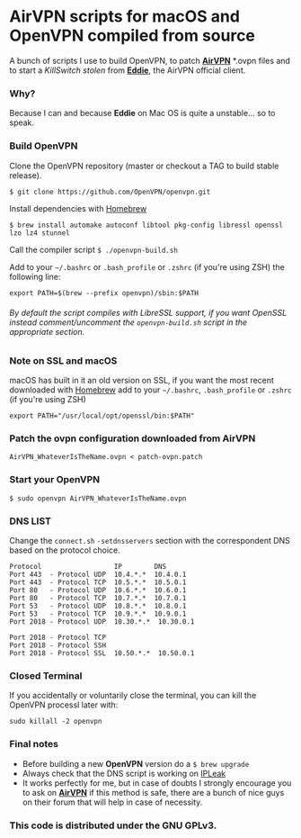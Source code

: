 AirVPN scripts for macOS and OpenVPN compiled from source
=========================================================

A bunch of scripts I use to build OpenVPN, to patch **[AirVPN](https://airvpn.org/)** \*.ovpn files and to start a *KillSwitch stolen* from **[Eddie](https://github.com/AirVPN/airvpn-client)**, the AirVPN official client.

### Why?
Because I can and because **Eddie** on Mac OS is quite a unstable... so to speak.

### Build OpenVPN
Clone the OpenVPN repository (master or checkout a TAG to build stable release).

`$ git clone https://github.com/OpenVPN/openvpn.git`

Install dependencies with [Homebrew](https://brew.sh/)

`$ brew install automake autoconf libtool pkg-config libressl openssl lzo lz4 stunnel`

Call the compiler script `$ ./openvpn-build.sh`

Add to your `~/.bashrc` or `.bash_profile` or `.zshrc` (if you're using ZSH) the following line:

`export PATH=$(brew --prefix openvpn)/sbin:$PATH`

###### By default the script compiles with LibreSSL support, if you want OpenSSL instead comment/uncomment the `openvpn-build.sh` script in the appropriate section.

### Note on SSL and macOS

macOS has built in it an old version on SSL, if you want the most recent downloaded with [Homebrew](https://brew.sh/) add to your `~/.bashrc`, `.bash_profile` or `.zshrc` (if you're using ZSH)

`export PATH="/usr/local/opt/openssl/bin:$PATH"`

### Patch the ovpn configuration downloaded from AirVPN

`AirVPN_WhateverIsTheName.ovpn < patch-ovpn.patch`

### Start your OpenVPN

`$ sudo openvpn AirVPN_WhateverIsTheName.ovpn`

### DNS LIST
Change the `connect.sh` `-setdnsservers` section with the correspondent DNS based on the protocol choice.

```
Protocol                  IP        DNS
Port 443  - Protocol UDP  10.4.*.*  10.4.0.1
Port 443  - Protocol TCP  10.5.*.*  10.5.0.1
Port 80   - Protocol UDP  10.6.*.*  10.6.0.1
Port 80   - Protocol TCP  10.7.*.*  10.7.0.1
Port 53   - Protocol UDP  10.8.*.*  10.8.0.1
Port 53   - Protocol TCP  10.9.*.*  10.9.0.1
Port 2018 - Protocol UDP  10.30.*.*  10.30.0.1

Port 2018 - Protocol TCP
Port 2018 - Protocol SSH
Port 2018 - Protocol SSL  10.50.*.*  10.50.0.1
```
### Closed Terminal

If you accidentally or voluntarily close the terminal, you can kill the OpenVPN processl later with:

`sudo killall -2 openvpn`

### Final notes

- Before building a new **OpenVPN** version do a `$ brew upgrade`
- Always check that the DNS script is working on [IPLeak](https://ipleak.net/)
- It works perfectly for me, but in case of doubts I strongly encourage you to ask on **[AirVPN](https://airvpn.org/)** if this method is safe, there are a bunch of nice guys on their forum that will help in case of necessity.

### This code is distributed under the GNU GPLv3.
